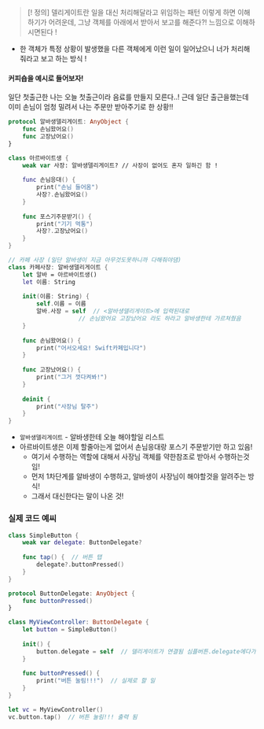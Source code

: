 >[! 정의]
델리게이트란 일을 대신 처리해달라고 위임하는 패턴
이렇게 하면 이해하기가 어려운데, 그냥 객체를 아래에서 받아서 보고를 해준다?! 느낌으로 이해하시면된다 ! 

- 한 객체가 특정 상황이 발생했을 다른 객체에게 이런 일이 일어났으니 너가 처리해줘라고 보고 하는 방식 ! 

####  커피숍을 예시로 들어보자! 
일단 첫출근한 나는 오늘 첫출근이라 음료를 만들지 모른다..! 근데 일단 출근을했는데 이미 손님이 엄청 밀려서 나는 주문만 받아주기로 한 상황!!

```swift
protocol 알바생델리게이트: AnyObject {
    func 손님왔어요()
    func 고장났어요()
}

class 아르바이트생 {
    weak var 사장: 알바생델리게이트? // 사장이 없어도 혼자 일하긴 함 ! 
    
    func 손님응대() {
        print("손님 들어옴")
        사장?.손님왔어요()
    }
    
    func 포스기주문받기() {
        print("기기 먹통")
        사장?.고장났어요()
    }
}

// 카페 사장 (일단 알바생이 지금 아무것도못하니까 다해줘야댐)
class 카페사장: 알바생델리게이트 {
    let 알바 = 아르바이트생()
    let 이름: String
    
    init(이름: String) {
        self.이름 = 이름
        알바.사장 = self  // <알바생델리게이트>에 입력된대로 
			        // 손님왔어요 고장났어요 라도 하라고 알바생한테 가르쳐줬음 
    }
    
    func 손님왔어요() {
        print("어서오세요! Swift카페입니다")
    }
    
    func 고장났어요() {
        print("그거 껏다켜봐!")
    }
    
    deinit {
        print("사장님 탈주")
    }
}
```

- `알바생델리게이트` - 알바생한테 오늘 해야할일 리스트
- 아르바이트생은 이제 할줄아는게 없어서 손님응대랑 포스기 주문받기만 하고 있음! 
	- 여기서 수행하는 역할에 대해서 사장님 객체를 약한참조로 받아서 수행하는것임!
	- 먼저 1차단계를 알바생이 수행하고, 알바생이 사장님이 해야할것을 알려주는 방식! 
	- 그래서 대신한다는 말이 나온 것!

### 실제 코드 예씨

```swift
class SimpleButton {
    weak var delegate: ButtonDelegate?
    
    func tap() {  // 버튼 탭 
        delegate?.buttonPressed()
    }
}

protocol ButtonDelegate: AnyObject {
    func buttonPressed()
}

class MyViewController: ButtonDelegate {
    let button = SimpleButton()
    
    init() {
        button.delegate = self  // 델리게이트가 연결됨 심플버튼.delegate에다가 MyViewController 인스턴스가 할당 
    }
    
    func buttonPressed() {
        print("버튼 눌림!!!")  // 실제로 할 일
    }
}

let vc = MyViewController()
vc.button.tap()  // 버튼 눌림!!! 출력 됨 
```

